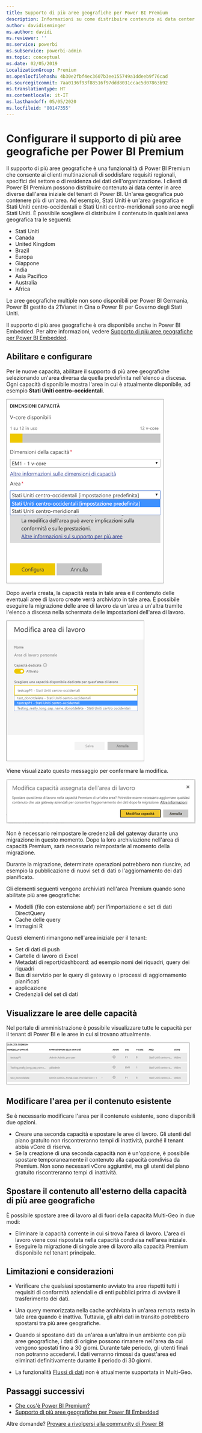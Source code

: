 ```yaml
---
title: Supporto di più aree geografiche per Power BI Premium
description: Informazioni su come distribuire contenuto ai data center in aree diverse dall'area iniziale del tenant di Power BI.
author: davidiseminger
ms.author: davidi
ms.reviewer: ''
ms.service: powerbi
ms.subservice: powerbi-admin
ms.topic: conceptual
ms.date: 02/05/2019
LocalizationGroup: Premium
ms.openlocfilehash: 4b30e2fbf4ec3607b3ee155749a1ddeeb9f76cad
ms.sourcegitcommit: 7aa0136f93f88516f97ddd8031ccac5d07863b92
ms.translationtype: HT
ms.contentlocale: it-IT
ms.lasthandoff: 05/05/2020
ms.locfileid: "80147355"
---
```

# <a name="configure-multi-geo-support-for-power-bi-premium"></a>Configurare il supporto di più aree geografiche per Power BI Premium

Il supporto di più aree geografiche è una funzionalità di Power BI Premium che consente ai clienti multinazionali di soddisfare requisiti regionali, specifici del settore o di residenza dei dati dell'organizzazione. I clienti di Power BI Premium possono distribuire contenuto ai data center in aree diverse dall'area iniziale del tenant di Power BI. Un'area geografica può contenere più di un'area. Ad esempio, Stati Uniti è un'area geografica e Stati Uniti centro-occidentali e Stati Uniti centro-meridionali sono aree negli Stati Uniti. È possibile scegliere di distribuire il contenuto in qualsiasi area geografica tra le seguenti:

- Stati Uniti
- Canada
- United Kingdom
- Brazil
- Europa
- Giappone
- India
- Asia Pacifico
- Australia
- Africa

Le aree geografiche multiple non sono disponibili per Power BI Germania, Power BI gestito da 21Vianet in Cina o Power BI per Governo degli Stati Uniti.

Il supporto di più aree geografiche è ora disponibile anche in Power BI Embedded. Per altre informazioni, vedere [Supporto di più aree geografiche per Power BI Embedded](developer/embedded/embedded-multi-geo.md).

## <a name="enable-and-configure"></a>Abilitare e configurare

Per le nuove capacità, abilitare il supporto di più aree geografiche selezionando un'area diversa da quella predefinita nell'elenco a discesa.  Ogni capacità disponibile mostra l'area in cui è attualmente disponibile, ad esempio **Stati Uniti centro-occidentali**.

![Dimensioni della capacità: selezionare un'area. Più aree geografiche di Power BI](media/service-admin-premium-multi-geo/power-bi-multi-geo-capacity-size.png)

Dopo averla creata, la capacità resta in tale area e il contenuto delle eventuali aree di lavoro create verrà archiviato in tale area. È possibile eseguire la migrazione delle aree di lavoro da un'area a un'altra tramite l'elenco a discesa nella schermata delle impostazioni dell'area di lavoro.

![Modifica area di lavoro: scegliere una capacità disponibile. Più aree geografiche di Power BI](media/service-admin-premium-multi-geo/power-bi-multi-geo-edit-workspace.png)

Viene visualizzato questo messaggio per confermare la modifica.

![Conferma della modifica dell'area di lavoro assegnata](media/service-admin-premium-multi-geo/power-bi-multi-geo-change-assigned-workspace-capacity.png)

Non è necessario reimpostare le credenziali del gateway durante una migrazione in questo momento.  Dopo la loro archiviazione nell'area di capacità Premium, sarà necessario reimpostarle al momento della migrazione.

Durante la migrazione, determinate operazioni potrebbero non riuscire, ad esempio la pubblicazione di nuovi set di dati o l'aggiornamento dei dati pianificato.  

Gli elementi seguenti vengono archiviati nell'area Premium quando sono abilitate più aree geografiche:

- Modelli (file con estensione abf) per l'importazione e set di dati DirectQuery
- Cache delle query
- Immagini R

Questi elementi rimangono nell'area iniziale per il tenant:

- Set di dati di push
- Cartelle di lavoro di Excel
- Metadati di report/dashboard: ad esempio nomi dei riquadri, query dei riquadri
- Bus di servizio per le query di gateway o i processi di aggiornamento pianificati
- applicazione
- Credenziali del set di dati

## <a name="view-capacity-regions"></a>Visualizzare le aree delle capacità

Nel portale di amministrazione è possibile visualizzare tutte le capacità per il tenant di Power BI e le aree in cui si trovano attualmente.

![Visualizzare le capacità Premium](media/service-admin-premium-multi-geo/power-bi-multi-geo-premium-capacities.png) 

## <a name="change-the-region-for-existing-content"></a>Modificare l'area per il contenuto esistente

Se è necessario modificare l'area per il contenuto esistente, sono disponibili due opzioni.

- Creare una seconda capacità e spostare le aree di lavoro. Gli utenti del piano gratuito non riscontreranno tempi di inattività, purché il tenant abbia vCore di riserva.
- Se la creazione di una seconda capacità non è un'opzione, è possibile spostare temporaneamente il contenuto alla capacità condivisa da Premium. Non sono necessari vCore aggiuntivi, ma gli utenti del piano gratuito riscontreranno tempi di inattività.

## <a name="move-content-out-of-multi-geo"></a>Spostare il contenuto all'esterno della capacità di più aree geografiche  

È possibile spostare aree di lavoro al di fuori della capacità Multi-Geo in due modi:

- Eliminare la capacità corrente in cui si trova l'area di lavoro.  L'area di lavoro viene così rispostata nella capacità condivisa nell'area iniziale.
- Eseguire la migrazione di singole aree di lavoro alla capacità Premium disponibile nel tenant principale.

## <a name="limitations-and-considerations"></a>Limitazioni e considerazioni

- Verificare che qualsiasi spostamento avviato tra aree rispetti tutti i requisiti di conformità aziendali e di enti pubblici prima di avviare il trasferimento dei dati.
- Una query memorizzata nella cache archiviata in un'area remota resta in tale area quando è inattiva. Tuttavia, gli altri dati in transito potrebbero spostarsi tra più aree geografiche.
- Quando si spostano dati da un'area a un'altra in un ambiente con più aree geografiche, i dati di origine possono rimanere nell'area da cui vengono spostati fino a 30 giorni. Durante tale periodo, gli utenti finali non potranno accedervi. I dati verranno rimossi da quest'area ed eliminati definitivamente durante il periodo di 30 giorni.

- La funzionalità [Flussi di dati](service-dataflows-overview.md) non è attualmente supportata in Multi-Geo.

## <a name="next-steps"></a>Passaggi successivi

- [Che cos'è Power BI Premium?](service-premium-what-is.md)
- [Supporto di più aree geografiche per Power BI Embedded](developer/embedded/embedded-multi-geo.md)

Altre domande? [Provare a rivolgersi alla community di Power BI](https://community.powerbi.com/)

